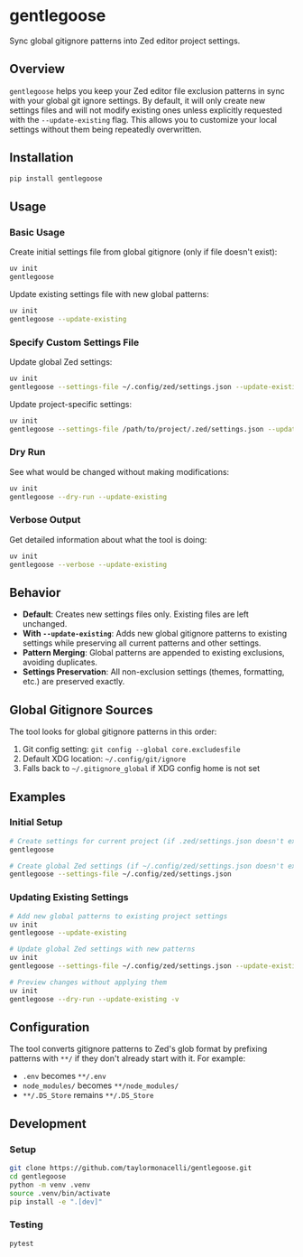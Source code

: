# gentlegoose

Sync global gitignore patterns into Zed editor project settings.

## Overview

`gentlegoose` helps you keep your Zed editor file exclusion patterns in sync with your global git ignore settings. By default, it will only create new settings files and will not modify existing ones unless explicitly requested with the `--update-existing` flag. This allows you to customize your local settings without them being repeatedly overwritten.

## Installation

```bash
pip install gentlegoose
```

## Usage

### Basic Usage

Create initial settings file from global gitignore (only if file doesn't exist):

```bash
uv init
gentlegoose
```

Update existing settings file with new global patterns:

```bash
uv init
gentlegoose --update-existing
```

### Specify Custom Settings File

Update global Zed settings:

```bash
uv init
gentlegoose --settings-file ~/.config/zed/settings.json --update-existing
```

Update project-specific settings:

```bash
uv init
gentlegoose --settings-file /path/to/project/.zed/settings.json --update-existing
```

### Dry Run

See what would be changed without making modifications:

```bash
uv init
gentlegoose --dry-run --update-existing
```

### Verbose Output

Get detailed information about what the tool is doing:

```bash
uv init
gentlegoose --verbose --update-existing
```

## Behavior

- **Default**: Creates new settings files only. Existing files are left unchanged.
- **With `--update-existing`**: Adds new global gitignore patterns to existing settings while preserving all current patterns and other settings.
- **Pattern Merging**: Global patterns are appended to existing exclusions, avoiding duplicates.
- **Settings Preservation**: All non-exclusion settings (themes, formatting, etc.) are preserved exactly.

## Global Gitignore Sources

The tool looks for global gitignore patterns in this order:

1. Git config setting: `git config --global core.excludesfile`
2. Default XDG location: `~/.config/git/ignore`
3. Falls back to `~/.gitignore_global` if XDG config home is not set

## Examples

### Initial Setup

```bash
# Create settings for current project (if .zed/settings.json doesn't exist)
gentlegoose

# Create global Zed settings (if ~/.config/zed/settings.json doesn't exist)
gentlegoose --settings-file ~/.config/zed/settings.json
```

### Updating Existing Settings

```bash
# Add new global patterns to existing project settings
uv init
gentlegoose --update-existing

# Update global Zed settings with new patterns
uv init
gentlegoose --settings-file ~/.config/zed/settings.json --update-existing

# Preview changes without applying them
uv init
gentlegoose --dry-run --update-existing -v
```

## Configuration

The tool converts gitignore patterns to Zed's glob format by prefixing patterns with `**/` if they don't already start with it. For example:

- `.env` becomes `**/.env`
- `node_modules/` becomes `**/node_modules/`
- `**/.DS_Store` remains `**/.DS_Store`

## Development

### Setup

```bash
git clone https://github.com/taylormonacelli/gentlegoose.git
cd gentlegoose
python -m venv .venv
source .venv/bin/activate
pip install -e ".[dev]"
```

### Testing

```bash
pytest
```